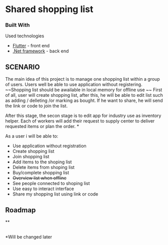 <!-- ABOUT THE PROJECT -->
# Shared shopping list

### Built With

Used technologies

* [Flutter](https://flutter.dev/) - front end
* [.Net framework](https://dotnet.microsoft.com/en-us/) - back end

<!-- USAGE EXAMPLES -->
## SCENARIO

The main idea of this project is to manage one shopping list within a group of users. 
Users well be able to use application without registering. ~~Shopping list should be awailable in local memory for offline use ~~
First of all, user will create shopping list, after this, he will be able to edit list such as adding / delleting /or marking as bought. 
If he want to share, he will send the link or code to join the list. 

After this stage, the secon stage is to edit app for industry use as inventory helper. Each of workers will add their request to supply center to deliver requested items or plan the order. *

As a user i will be able to:

* Use application without registration
* Create shopping list
* Join shopping list
* Add items to the shoping list
* Delete items from shoping list
* Buy/complete shopping list
* ~~Overview list when offline~~
* See people connected to shoping list
* Use easy to interact interface 
* Share my shopping list using link or code





<!-- ROADMAP  -->
## Roadmap
**
<!-- 
- [x] Add Changelog
- [ ] Multi-language Support
    - [ ] Chinese
    - [ ] Spanish

    -->
    
## 
*Will be changed later
